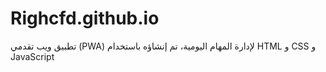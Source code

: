 # Righcfd.github.io
تطبيق ويب تقدمي (PWA) لإدارة المهام اليومية، تم إنشاؤه باستخدام HTML و CSS و JavaScript

